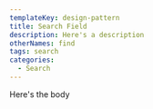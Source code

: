 ```yaml
---
templateKey: design-pattern
title: Search Field
description: Here's a description
otherNames: find
tags: search
categories:
  - Search
---
```

Here's the body